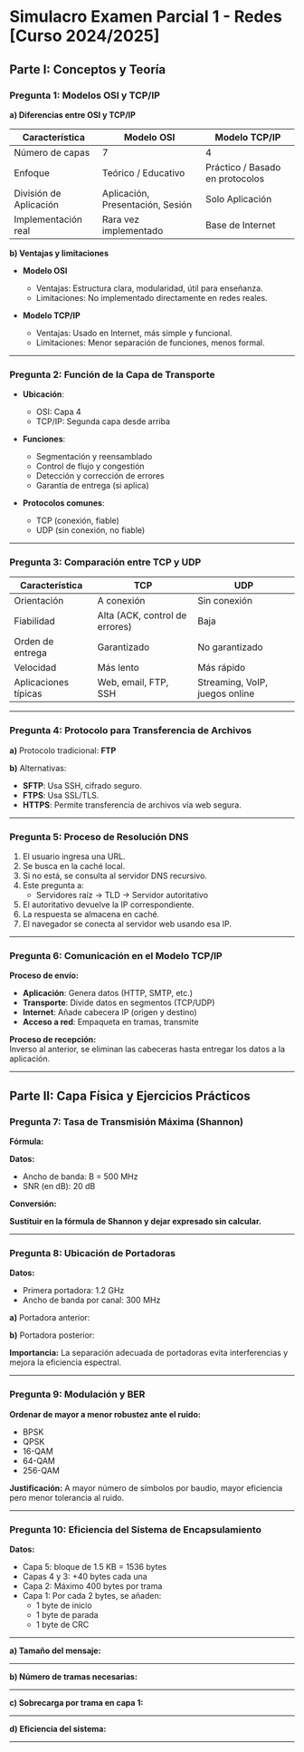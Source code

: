 # Simulacro Examen Parcial 1 - Redes [Curso 2024/2025]

## Parte I: Conceptos y Teoría

### Pregunta 1: Modelos OSI y TCP/IP

**a) Diferencias entre OSI y TCP/IP**

| Característica          | Modelo OSI                              | Modelo TCP/IP                      |
|------------------------|------------------------------------------|------------------------------------|
| Número de capas        | 7                                        | 4                                  |
| Enfoque                | Teórico / Educativo                      | Práctico / Basado en protocolos    |
| División de Aplicación | Aplicación, Presentación, Sesión         | Solo Aplicación                    |
| Implementación real    | Rara vez implementado                    | Base de Internet                   |

**b) Ventajas y limitaciones**

- **Modelo OSI**
  - Ventajas: Estructura clara, modularidad, útil para enseñanza.
  - Limitaciones: No implementado directamente en redes reales.

- **Modelo TCP/IP**
  - Ventajas: Usado en Internet, más simple y funcional.
  - Limitaciones: Menor separación de funciones, menos formal.

---

### Pregunta 2: Función de la Capa de Transporte

- **Ubicación**:
  - OSI: Capa 4
  - TCP/IP: Segunda capa desde arriba

- **Funciones**:
  - Segmentación y reensamblado
  - Control de flujo y congestión
  - Detección y corrección de errores
  - Garantía de entrega (si aplica)

- **Protocolos comunes**:
  - TCP (conexión, fiable)
  - UDP (sin conexión, no fiable)

---

### Pregunta 3: Comparación entre TCP y UDP

| Característica            | TCP                                | UDP                             |
|---------------------------|-------------------------------------|----------------------------------|
| Orientación               | A conexión                          | Sin conexión                     |
| Fiabilidad                | Alta (ACK, control de errores)      | Baja                             |
| Orden de entrega          | Garantizado                         | No garantizado                   |
| Velocidad                 | Más lento                           | Más rápido                       |
| Aplicaciones típicas      | Web, email, FTP, SSH                | Streaming, VoIP, juegos online   |

---

### Pregunta 4: Protocolo para Transferencia de Archivos

**a)** Protocolo tradicional: **FTP**

**b)** Alternativas:
- **SFTP**: Usa SSH, cifrado seguro.
- **FTPS**: Usa SSL/TLS.
- **HTTPS**: Permite transferencia de archivos vía web segura.

---

### Pregunta 5: Proceso de Resolución DNS

1. El usuario ingresa una URL.
2. Se busca en la caché local.
3. Si no está, se consulta al servidor DNS recursivo.
4. Este pregunta a:
   - Servidores raíz → TLD → Servidor autoritativo
5. El autoritativo devuelve la IP correspondiente.
6. La respuesta se almacena en caché.
7. El navegador se conecta al servidor web usando esa IP.

---

### Pregunta 6: Comunicación en el Modelo TCP/IP

**Proceso de envío:**
- **Aplicación**: Genera datos (HTTP, SMTP, etc.)
- **Transporte**: Divide datos en segmentos (TCP/UDP)
- **Internet**: Añade cabecera IP (origen y destino)
- **Acceso a red**: Empaqueta en tramas, transmite

**Proceso de recepción:**  
Inverso al anterior, se eliminan las cabeceras hasta entregar los datos a la aplicación.

---

## Parte II: Capa Física y Ejercicios Prácticos

### Pregunta 7: Tasa de Transmisión Máxima (Shannon)

**Fórmula:**

**Datos:**
- Ancho de banda: B = 500 MHz
- SNR (en dB): 20 dB


**Conversión:**

**Sustituir en la fórmula de Shannon y dejar expresado sin calcular.**

---

### Pregunta 8: Ubicación de Portadoras

**Datos:**
- Primera portadora: 1.2 GHz
- Ancho de banda por canal: 300 MHz

**a)** Portadora anterior:

**b)** Portadora posterior:

**Importancia:** La separación adecuada de portadoras evita interferencias y mejora la eficiencia espectral.

---

### Pregunta 9: Modulación y BER

**Ordenar de mayor a menor robustez ante el ruido:**
- BPSK
- QPSK
- 16-QAM
- 64-QAM
- 256-QAM

**Justificación:** A mayor número de símbolos por baudio, mayor eficiencia pero menor tolerancia al ruido.

---

### Pregunta 10: Eficiencia del Sistema de Encapsulamiento

**Datos:**
- Capa 5: bloque de 1.5 KB = 1536 bytes
- Capas 4 y 3: +40 bytes cada una
- Capa 2: Máximo 400 bytes por trama
- Capa 1: Por cada 2 bytes, se añaden:
  - 1 byte de inicio
  - 1 byte de parada
  - 1 byte de CRC

---

**a) Tamaño del mensaje:**

---

**b) Número de tramas necesarias:**

---

**c) Sobrecarga por trama en capa 1:**

---

**d) Eficiencia del sistema:**

---
